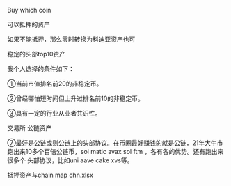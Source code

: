 Buy which coin


可以抵押的资产  



如果不能抵押，那么零时转换为科迪亚资产也可

稳定的头部top10资产

我个人选择的条件如下：

①当前市值排名前20的非稳定币。

②曾经哪怕短时间但上升过排名前10的非稳定币。

③具有一定的行业从业者共识性。


交易所 公链资产


⑦最好是公链或则公链上的头部协议。在币圈最好赚钱的就是公链，21年大牛市跑出来10多个百倍公链币，sol matic avax sol ftm ，各有各的优势。还有跑出来很多个
头部协议，比如uni aave cake xvs等。

抵押资产与chain map chn.xlsx
